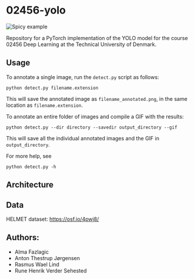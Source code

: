 # 02456-yolo
![Spicy example](example.gif)

Repository for a PyTorch implementation of the YOLO model for the course 02456 Deep Learning at the Technical University of Denmark.

## Usage
To annotate a single image, run the `detect.py` script as follows:
```
python detect.py filename.extension
```
This will save the annotated image as `filename_annotated.png`, in the same location as `filename.extension`.

To annotate an entire folder of images and compile a GIF with the results:
```
python detect.py --dir directory --savedir output_directory --gif
```
This will save all the individual annotated images and the GIF in `output_directory`.

For more help, see
```
python detect.py -h
```

## Architecture


## Data

HELMET dataset: https://osf.io/4pwj8/


## Authors:

- Alma Fazlagic
- Anton Thestrup Jørgensen
- Rasmus Wael Lind
- Rune Henrik Verder Sehested

